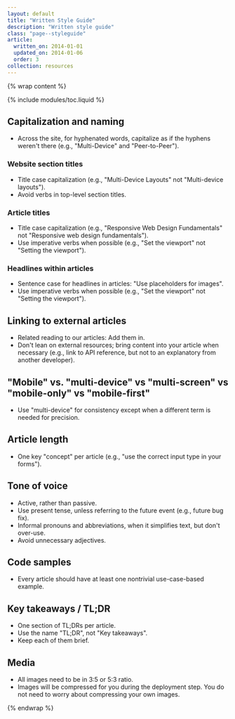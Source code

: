 ```yaml
---
layout: default
title: "Written Style Guide"
description: "Written style guide"
class: "page--styleguide"
article:
  written_on: 2014-01-01
  updated_on: 2014-01-06
  order: 3
collection: resources
---
```


{% wrap content %}

{% include modules/toc.liquid %}


## Capitalization and naming
  * Across the site, for hyphenated words, capitalize as if the hyphens weren't there (e.g., "Multi-Device" and "Peer-to-Peer").

### Website section titles
  * Title case capitalization (e.g., "Multi-Device Layouts" not "Multi-device layouts"). 
  * Avoid verbs in top-level section titles.

### Article titles
  * Title case capitalization (e.g., "Responsive Web Design Fundamentals" not "Responsive web design fundamentals").
  * Use imperative verbs when possible (e.g., "Set the viewport" not "Setting the viewport").

### Headlines within articles
  * Sentence case for headlines in articles: "Use placeholders for images".
  * Use imperative verbs when possible (e.g., "Set the viewport" not "Setting the viewport").

## Linking to external articles
  * Related reading to our articles: Add them in.
  * Don't lean on external resources; bring content into your article when necessary (e.g., link to API reference, but not to an explanatory from another developer).

## "Mobile" vs. "multi-device" vs "multi-screen" vs "mobile-only" vs "mobile-first"
  * Use "multi-device" for consistency except when a different term is needed for precision.

## Article length
  * One key "concept" per article (e.g., "use the correct input type in your forms").

## Tone of voice
  * Active, rather than passive.
  * Use present tense, unless referring to the future event (e.g., future bug fix).
  * Informal pronouns and abbreviations, when it simplifies text, but don't over-use.
  * Avoid unnecessary adjectives.

## Code samples
  * Every article should have at least one nontrivial use-case-based example.

## Key takeaways / TL;DR
  * One section of TL;DRs per article.
  * Use the name "TL;DR", not "Key takeaways".
  * Keep each of them brief.

## Media
  * All images need to be in 3:5 or 5:3 ratio.
  * Images will be compressed for you during the deployment step. You do not need to worry about compressing your own images.

{% endwrap %}
